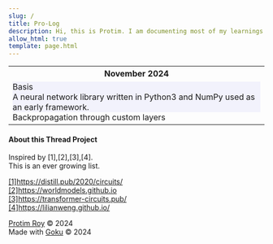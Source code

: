 ```yaml
---
slug: /
title: Pro-Log
description: Hi, this is Protim. I am documenting most of my learnings in the fields of artificial intelligence, machine learning, deep learning, generative ai, ..etc, here.
allow_html: true
template: page.html
---
```


<table>
  <tr>
    <th>November 2024</th>
    <!-- <th>November 2024</th> -->
  </tr>
  <!--make a div to hold text with a background color -->
  <tr>
    <td><div style="background-color:rgba(230, 230, 250, 0.49);">Basis<br>A neural network library written in Python3 and NumPy used as an early framework.</div>Backpropagation through custom layers</td>
  </tr>

</table>



#### About this Thread Project

Inspired by [1],[2],[3],[4].<br>
This is an ever growing list.<br>

<a href=https://distill.pub/2020/circuits/>[1]https://distill.pub/2020/circuits/</a><br>
<a href=https://worldmodels.github.io>[2]https://worldmodels.github.io</a><br>
<a href=https://transformer-circuits.pub/>[3]https://transformer-circuits.pub/</a><br>
<a href=https://lilianweng.github.io/>[4]https://lilianweng.github.io/</a><br>


<a href=https://protimroy.com>Protim Roy</a> &copy; 2024<br>
Made with <a href=https://github.com/sea-grass/goku>Goku</a> &copy; 2024